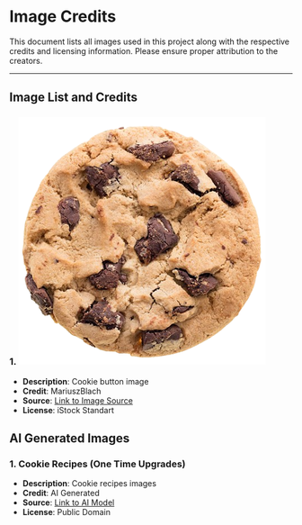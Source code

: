 # Image Credits

This document lists all images used in this project along with the respective credits and licensing information. Please ensure proper attribution to the creators.

---

## Image List and Credits

### 1. ![Cookie](./public/images/cookie.png)

- **Description**: Cookie button image
- **Credit**: MariuszBlach
- **Source**: [Link to Image Source](https://www.istockphoto.com/photo/chocolate-chip-cookie-isolated-gm517109442-89333239)
- **License**: iStock Standart

## AI Generated Images

### 1. Cookie Recipes (One Time Upgrades)

- **Description**: Cookie recipes images
- **Credit**: AI Generated
- **Source**: [Link to AI Model](https://blackbox.ai)
- **License**: Public Domain
